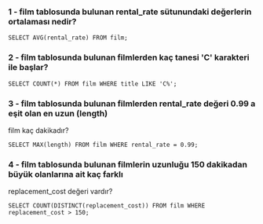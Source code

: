 ### 1 - film tablosunda bulunan rental_rate sütunundaki değerlerin ortalaması nedir?
`SELECT AVG(rental_rate) FROM film;`

### 2 - film tablosunda bulunan filmlerden kaç tanesi 'C' karakteri ile başlar?
`SELECT COUNT(*) FROM film WHERE title LIKE 'C%';`

### 3 - film tablosunda bulunan filmlerden rental_rate değeri 0.99 a eşit olan en uzun (length) 
film kaç dakikadır?

`SELECT MAX(length) FROM film WHERE rental_rate = 0.99;`

### 4 - film tablosunda bulunan filmlerin uzunluğu 150 dakikadan büyük olanlarına ait kaç farklı 
replacement_cost değeri vardır?

`SELECT COUNT(DISTINCT(replacement_cost)) FROM film WHERE replacement_cost > 150;`
